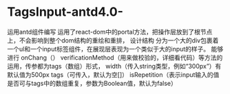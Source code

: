 # TagsInput-antd4.0-
运用antd组件编写
运用了react-dom中的portal方法，把操作层放到了根节点上，不会影响到整个dom结构的重绘和重排，
设计结构   分为一个大的div包裹着一个ul和一个input标签组件，在展现层表现为一个类似于大的input的样子。
能够进行
onChang（）
verificationMethod（用来做校验的，详细看代码）等方法的运用，传参都为tags（数组）形式，
width（传入string类型，例如“300px”）有默认值为500px
tags（可传入，默认为空[]）
isRepetition（表示input输入的值是否可与tags中的数组重复，参数为Boolean值，默认为false）


